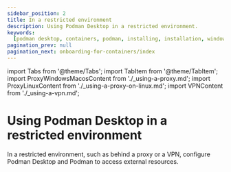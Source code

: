 ```yaml
---
sidebar_position: 2
title: In a restricted environment
description: Using Podman Desktop in a restricted environment.
keywords:
  [podman desktop, containers, podman, installing, installation, windows, macos, linux, restricted environment, airgap]
pagination_prev: null
pagination_next: onboarding-for-containers/index
---
```


import Tabs from '@theme/Tabs';
import TabItem from '@theme/TabItem';
import ProxyWindowsMacosContent from './\_using-a-proxy.md';
import ProxyLinuxContent from './\_using-a-proxy-on-linux.md';
import VPNContent from './\_using-a-vpn.md';

# Using Podman Desktop in a restricted environment

In a restricted environment, such as behind a proxy or a VPN, configure Podman Desktop and Podman to access external resources.

<Tabs groupId="operating-systems" queryString="current-os">

<TabItem value="win" label="Windows">
<Tabs groupId="situation" queryString="current-situation">

<TabItem value="proxy" label="Proxy">
<ProxyWindowsMacosContent />
</TabItem>

<TabItem value="vpn" label="VPN">
<VPNContent />
</TabItem>

</Tabs>
</TabItem>

<TabItem value="mac" label="macOS">
<Tabs groupId="situation" queryString="current-situation">

<TabItem value="proxy" label="Proxy">
<ProxyWindowsMacosContent />
</TabItem>

</Tabs>
</TabItem>

<TabItem value="linux" label="Linux">
<Tabs groupId="situation" queryString="current-situation">

<TabItem value="proxy" label="Proxy">
<ProxyLinuxContent />
</TabItem>

</Tabs>
</TabItem>
</Tabs>
